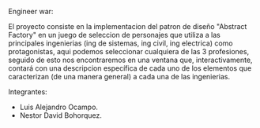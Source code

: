 Engineer war:

El proyecto consiste en la implementacion del patron de diseño "Abstract Factory" en un juego de seleccion de personajes que utiliza a
las principales ingenierias (ing de sistemas, ing civil, ing electrica) como protagonistas, aqui podemos seleccionar cualquiera de las
3 profesiones, seguido de esto nos encontraremos en una ventana que, interactivamente, contará con una descripcion específica de cada
uno de los elementos que caracterizan (de una manera general) a cada una de las ingenierias.

Integrantes:

- Luis Alejandro Ocampo. 
- Nestor David Bohorquez.
